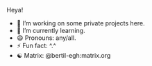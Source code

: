 Heya!
- 👀 I’m working on some private projects here.
- 🌱 I’m currently learning.
- 😄 Pronouns: any/all.
- ⚡ Fun fact: ^.^
- ☯️ Matrix: @bertil-egh:matrix.org

<!---
bertilegh/bertilegh is a ✨ special ✨ repository because its `README.md` (this file) appears on your GitHub profile.
You can click the Preview link to take a look at your changes.
--->
